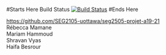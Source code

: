 #Starts Here
Build Status
[![Build
Status](https://circleci.com/gh/SEG2105-uottawa/seg2505-projet-a19-21.png?branch=master)](https://circleci.com/gh/SEG2105-uottawa/seg2505-projet-a19-21)
#Ends Here

https://github.com/SEG2105-uottawa/seg2505-projet-a19-21  
Rébecca Mamane  
Mariam Hammoud  
Shravan Vyas  
Haifa Besrour  
